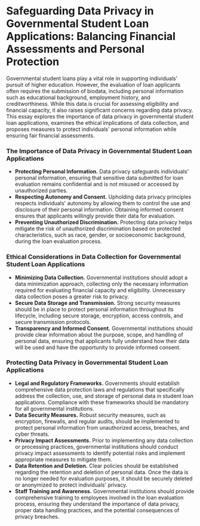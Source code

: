 # Safeguarding Data Privacy in Governmental Student Loan Applications: Balancing Financial Assessments and Personal Protection

Governmental student loans play a vital role in supporting individuals' pursuit of higher education. However, the evaluation of loan applicants often requires the submission of biodata, including personal information such as educational background, employment history, and creditworthiness. While this data is crucial for assessing eligibility and financial capacity, it also raises significant concerns regarding data privacy. This essay explores the importance of data privacy in governmental student loan applications, examines the ethical implications of data collection, and proposes measures to protect individuals' personal information while ensuring fair financial assessments.

### The Importance of Data Privacy in Governmental Student Loan Applications
- **Protecting Personal Information.** 
Data privacy safeguards individuals' personal information, ensuring that sensitive data submitted for loan evaluation remains confidential and is not misused or accessed by unauthorized parties.
- **Respecting Autonomy and Consent.** 
Upholding data privacy principles respects individuals' autonomy by allowing them to control the use and disclosure of their personal information. Obtaining informed consent ensures that applicants willingly provide their data for evaluation.
- **Preventing Unauthorized Discrimination.** 
Protecting data privacy helps mitigate the risk of unauthorized discrimination based on protected characteristics, such as race, gender, or socioeconomic background, during the loan evaluation process.

### Ethical Considerations in Data Collection for Governmental Student Loan Applications
- **Minimizing Data Collection.** 
Governmental institutions should adopt a data minimization approach, collecting only the necessary information required for evaluating financial capacity and eligibility. Unnecessary data collection poses a greater risk to privacy.
- **Secure Data Storage and Transmission.** 
Strong security measures should be in place to protect personal information throughout its lifecycle, including secure storage, encryption, access controls, and secure transmission protocols.
- **Transparency and Informed Consent.** 
Governmental institutions should provide clear information about the purpose, scope, and handling of personal data, ensuring that applicants fully understand how their data will be used and have the opportunity to provide informed consent.

### Protecting Data Privacy in Governmental Student Loan Applications
- **Legal and Regulatory Frameworks.** 
Governments should establish comprehensive data protection laws and regulations that specifically address the collection, use, and storage of personal data in student loan applications. Compliance with these frameworks should be mandatory for all governmental institutions.
- **Data Security Measures.** 
Robust security measures, such as encryption, firewalls, and regular audits, should be implemented to protect personal information from unauthorized access, breaches, and cyber threats.
- **Privacy Impact Assessments.** 
Prior to implementing any data collection or processing practices, governmental institutions should conduct privacy impact assessments to identify potential risks and implement appropriate measures to mitigate them.
- **Data Retention and Deletion.** 
Clear policies should be established regarding the retention and deletion of personal data. Once the data is no longer needed for evaluation purposes, it should be securely deleted or anonymized to protect individuals' privacy.
- **Staff Training and Awareness.** 
Governmental institutions should provide comprehensive training to employees involved in the loan evaluation process, ensuring they understand the importance of data privacy, proper data handling practices, and the potential consequences of privacy breaches.